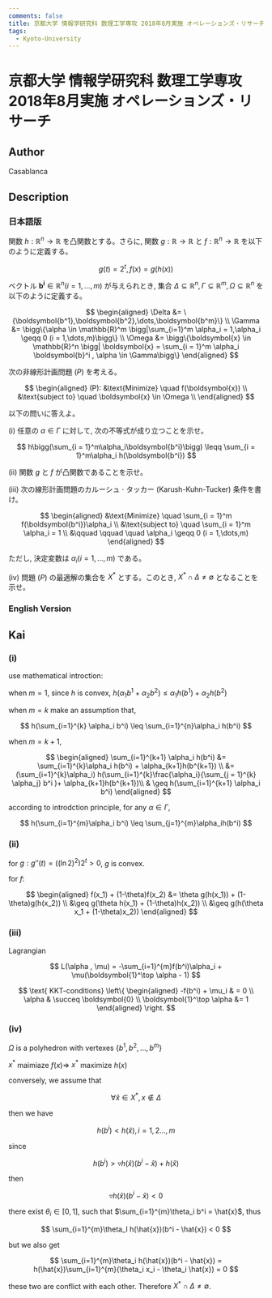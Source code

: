 ```yaml
---
comments: false
title: 京都大学 情報学研究科 数理工学専攻 2018年8月実施 オペレーションズ・リサーチ
tags:
  - Kyoto-University
---
```

# 京都大学 情報学研究科 数理工学専攻 2018年8月実施 オペレーションズ・リサーチ

## **Author**
Casablanca

## **Description**
### 日本語版
関数 $h:\mathbb{R}^n \rightarrow \mathbb{R}$ を凸関数とする。さらに, 関数 $g:\mathbb{R} \rightarrow \mathbb{R}$ と $f:\mathbb{R}^n \rightarrow \mathbb{R}$ を以下のように定義する。

$$
g(t) = 2^t,f(x) = g(h(x))
$$

ベクトル $\boldsymbol{b^i} \in \mathbb{R}^n(i = 1,\dots,m)$ が与えられとき, 集合 $\Delta \subseteq \mathbb{R}^n , \Gamma \subseteq \mathbb{R}^m , \Omega \subseteq \mathbb{R}^n$ を以下のように定義する。

$$
\begin{aligned}
\Delta &= \{\boldsymbol{b^1},\boldsymbol{b^2},\dots,\boldsymbol{b^m}\} \\
\Gamma &= \bigg\{\alpha \in \mathbb{R}^m \bigg|\sum_{i=1}^m \alpha_i = 1,\alpha_i \geqq 0 (i = 1,\dots,m)\bigg\} \\
\Omega &= \bigg\{\boldsymbol{x} \in \mathbb{R}^n \bigg| \boldsymbol{x} = \sum_{i = 1}^m \alpha_i \boldsymbol{b}^i , \alpha \in \Gamma\bigg\}
\end{aligned}
$$

次の非線形計画問題 $(P)$ を考える。

$$
\begin{aligned}
(P): &\text{Minimize} \quad f(\boldsymbol{x}) \\
&\text{subject to} \quad \boldsymbol{x} \in \Omega \\
\end{aligned}
$$

以下の問いに答えよ。

(i) 任意の $\alpha \in \Gamma$ に対して, 次の不等式が成り立つことを示せ。

$$
h\bigg(\sum_{i = 1}^m\alpha_i\boldsymbol{b^i}\bigg) \leqq \sum_{i = 1}^m\alpha_i h(\boldsymbol{b^i})
$$

(ii) 関数 $g$ と $f$ が凸関数であることを示せ。

(iii) 次の線形計画問題のカルーシュ $\cdot$ タッカー (Karush-Kuhn-Tucker) 条件を書け。

$$
\begin{aligned}
&\text{Minimize} \quad \sum_{i = 1}^m f(\boldsymbol{b^i})\alpha_i \\
&\text{subject to} \quad \sum_{i = 1}^m \alpha_i = 1 \\
&\qquad \qquad \quad \alpha_i \geqq 0 (i = 1,\dots,m)
\end{aligned}
$$

ただし, 決定変数は $\alpha_i (i = 1,\dots,m)$ である。

(iv) 問題 $(P)$ の最適解の集合を $X^*$ とする。このとき, $X^* \cap \Delta \neq \emptyset$ となることを示せ。

### English Version

## **Kai**
### (i)

use mathematical introction:

when $m=1$, since $h$ is convex, $h(\alpha_1 b^1 + \alpha_2 b^2) \leq \alpha_1 h(b^1) + \alpha_2 h(b^2)$

when $m = k$ make an assumption that, 

$$
h(\sum_{i=1}^{k} \alpha_i b^i) \leq \sum_{i=1}^{n}\alpha_i h(b^i)
$$

when $m = k+1$,

$$
\begin{aligned}
\sum_{i=1}^{k+1} \alpha_i h(b^i) &= \sum_{i=1}^{k}\alpha_i h(b^i) + \alpha_{k+1}h(b^{k+1}) \\
&= (\sum_{i=1}^{k}\alpha_i) h(\sum_{i=1}^{k}\frac{\alpha_i}{\sum_{j = 1}^{k} \alpha_j} b^i )+ \alpha_{k+1}h(b^{k+1})\\
& \geq h(\sum_{i=1}^{k+1} \alpha_i b^i)
\end{aligned}
$$

according to introdction principle, for any $\alpha \in \Gamma$,

$$
h(\sum_{i=1}^{m}\alpha_i b^i) \leq \sum_{j=1}^{m}\alpha_ih(b^i)
$$

### (ii)
for $g: g''(t) = ((\ln2)^2)2^t > 0$, $g$ is convex.

for $f$:

$$
\begin{aligned}
    f(x_1) + (1-\theta)f(x_2) &= \theta g(h(x_1)) + (1-\theta)g(h(x_2)) \\
    &\geq g(\theta h(x_1) + (1-\theta)h(x_2)) \\
    &\geq g(h(\theta x_1 + (1-\theta)x_2))
\end{aligned}
$$

### (iii)
Lagrangian

$$
L(\alpha , \mu) = -\sum_{i=1}^{m}f(b^i)\alpha_i + \mu(\boldsymbol{1}^\top \alpha - 1)
$$

$$
\text{ KKT-conditions} \left\{
\begin{aligned}
-f(b^i) + \mu_i & = 0 \\
\alpha  & \succeq \boldsymbol{0} \\
 \boldsymbol{1}^\top \alpha &= 1
\end{aligned}
\right.
$$

### (iv)
$\Omega$ is a polyhedron with vertexes $\{ b^1, b^2, \ldots, b^m\}$

$x^*$ maimiaze $f(x) \Rightarrow$ $x^*$ maximize $h(x)$

conversely, we assume that

$$
\forall \hat{x} \in X^*, x \notin \Delta
$$

then we have

$$
h(b^i) < h(\hat{x}), i = 1, 2 \ldots, m
$$

since

$$
h(b^i) > \triangledown h(\hat{x})(b^i - \hat{x}) + h(\hat{x})
$$

then

$$
\triangledown h(\hat{x})(b^i - \hat{x}) < 0
$$

there exist  $\theta_i \in [0,1]$, such that $\sum_{i=1}^{m}\theta_i b^i = \hat{x}$,
thus 

$$
\sum_{i=1}^{m}\theta_I h(\hat{x})(b^i - \hat{x}) < 0
$$

but we also get

$$
\sum_{i=1}^{m}\theta_i h(\hat{x})(b^i - \hat{x}) = h(\hat{x})\sum_{i=1}^{m}(\theta_i x_i - \theta_i \hat{x}) = 0
$$

these two are conflict with each other.
Therefore $X^* \cap \Delta \neq \emptyset$.
